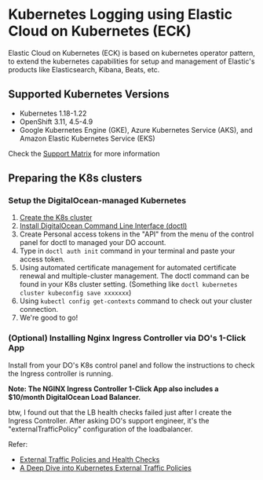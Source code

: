 # Kubernetes Logging using Elastic Cloud on Kubernetes (ECK)

Elastic Cloud on Kubernetes (ECK) is based on kubernetes operator pattern, to extend the kubernetes capabilities for setup and management  of Elastic's products like Elasticsearch, Kibana, Beats, etc.

## Supported Kubernetes Versions

* Kubernetes 1.18-1.22
* OpenShift 3.11, 4.5-4.9
* Google Kubernetes Engine (GKE), Azure Kubernetes Service (AKS), and Amazon Elastic Kubernetes Service (EKS)

Check the [Support Matrix](https://www.elastic.co/support/matrix#matrix_kubernetes) for more information


## Preparing the K8s clusters
### Setup the DigitalOcean-managed Kubernetes
1. [Create the K8s cluster](https://docs.digitalocean.com/products/kubernetes/quickstart/)
2. [Install DigitalOcean Command Line Interface (doctl)](https://github.com/digitalocean/doctl)
3. Create Personal access tokens in the "API" from the menu of the control panel for doctl to managed your DO account.
4. Type in `doctl auth init` command in your terminal and paste your access token.
5. Using automated certificate management for automated certificate renewal and multiple-cluster management. The doctl command can be found in your K8s cluster setting. (Something like `doctl kubernetes cluster kubeconfig save xxxxxxx`)  
6. Using `kubectl config get-contexts` command to check out your cluster connection.
7. We're good to go!

### (Optional) Installing Nginx Ingress Controller via DO's 1-Click App
Install from your DO's K8s control panel and follow the instructions to check the Ingress controller is running.

**Note: The NGINX Ingress Controller 1-Click App also includes a $10/month DigitalOcean Load Balancer.**


btw, I found out that the LB health checks failed just after I create the Ingress Controller. After asking DO's support engineer, it's the "externalTrafficPolicy" configuration of the loadbalancer.

Refer: 
* [External Traffic Policies and Health Checks](https://docs.digitalocean.com/products/kubernetes/how-to/configure-load-balancers/)
* [A Deep Dive into Kubernetes External Traffic Policies](https://www.asykim.com/blog/deep-dive-into-kubernetes-external-traffic-policies)
